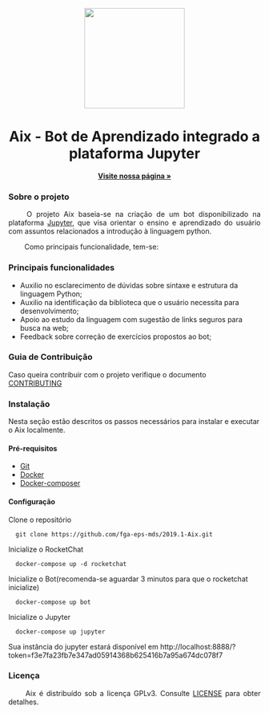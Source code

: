 <p align="center">
  <img width="200" height="200" src="https://raw.githubusercontent.com/fga-eps-mds/2019.1-Aix/issue_38_identidade_visual/assets/img/LOGO%20PINTADA-01.png">
</p>

<h1 align="center"> Aix - Bot de Aprendizado integrado a plataforma Jupyter</h1>

  <p align="center">
    <a href="https://fga-eps-mds.github.io/2019.1-Aix"><strong>Visite nossa página &raquo;</strong></a>
    <br>
  </p>
</p>

### Sobre o projeto

<p align="justify"> &emsp;&emsp;
  O projeto Aix baseia-se na criação de um bot disponibilizado na plataforma <a href="https://jupyter.org" margin=50> Jupyter</a>, que visa orientar o ensino e aprendizado do usuário com assuntos relacionados a introdução à linguagem python.</p>

<p align="justify"> &emsp;&emsp;
  Como principais funcionalidade, tem-se:
</p>


### Principais funcionalidades

* Auxilio no esclarecimento de dúvidas sobre sintaxe e estrutura da linguagem Python;
* Auxilio na identificação da biblioteca que o usuário necessita para desenvolvimento;
* Apoio ao estudo da linguagem com sugestão de links seguros para busca na web;
* Feedback sobre correção de exercícios propostos ao bot;

### Guia de Contribuição
Caso queira contribuir com o projeto verifique o documento <a href="https://github.com/fga-eps-mds/2019.1-Aix/blob/master/docs/CODE_OF_CONDUCT.md" margin=50> CONTRIBUTING</a>

### Instalação
  Nesta seção estão descritos os passos necessários para instalar e executar o Aix localmente.

#### Pré-requisitos
* [Git](https://git-scm.com/)
* [Docker](https://www.docker.com/get-docker)
* [Docker-composer](https://docs.docker.com/compose/install/#install-compose)

#### Configuração
  Clone o repositório
  ```
    git clone https://github.com/fga-eps-mds/2019.1-Aix.git
  ```
  Inicialize o RocketChat
  ```
    docker-compose up -d rocketchat
  ```
  Inicialize o Bot(recomenda-se aguardar 3 minutos para que o rocketchat inicialize)
  ```
    docker-compose up bot
  ```
  Inicialize o Jupyter
  ```
    docker-compose up jupyter
  ```
  Sua instância do jupyter estará disponível em http://localhost:8888/?token=f3e7fa23fb7e347ad05914368b625416b7a95a674dc078f7

  
### Licença

<p align="justify">&emsp;&emsp; Aix é distribuído sob a licença GPLv3. Consulte <a href="https://github.com/fga-eps-mds/2019.1-Aix/blob/master/LICENSE">LICENSE</a> para obter detalhes.</p>
